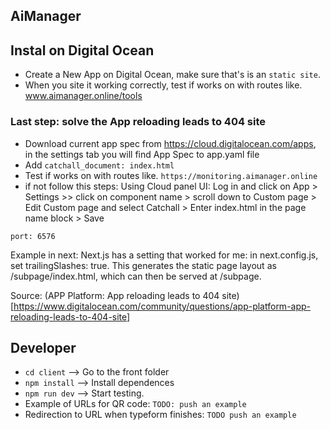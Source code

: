 ## AiManager

## Instal on Digital Ocean

- Create a New App on Digital Ocean, make sure that's is an `static site`.
- When you site it working correctly, test if works on with routes like. www.aimanager.online/tools

### Last step: solve the App reloading leads to 404 site

- Download current app spec from https://cloud.digitalocean.com/apps, in the settings tab you will find App Spec to app.yaml file
- Add `catchall_document: index.html`
- Test if works on with routes like. `https://monitoring.aimanager.online`
- if not follow this steps: Using Cloud panel UI: Log in and click on App > Settings >> click on component name > scroll down to Custom page > Edit Custom page and select Catchall > Enter index.html in the page name block > Save

`port: 6576`

Example in next:
Next.js has a setting that worked for me: in next.config.js, set trailingSlashes: true. This generates the static page layout as /subpage/index.html, which can then be served at /subpage.

Source: (APP Platform: App reloading leads to 404 site)[https://www.digitalocean.com/community/questions/app-platform-app-reloading-leads-to-404-site]

## Developer

- `cd client` --> Go to the front folder
- `npm install` --> Install dependences
- `npm run dev` --> Start testing.
- Example of URLs for QR code: `TODO: push an example`
- Redirection to URL when typeform finishes: `TODO push an example`
